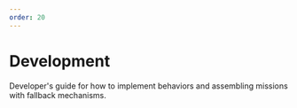 ```yaml
---
order: 20
---
```

# Development

Developer's guide for how to implement behaviors and assembling missions with fallback mechanisms.
